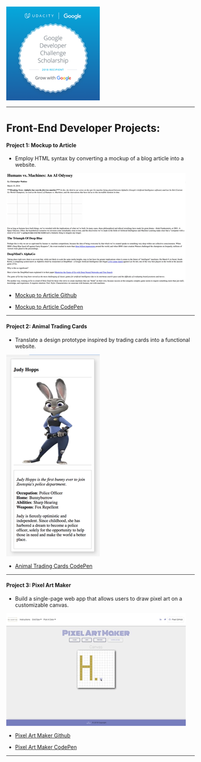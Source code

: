 ![screenshot](GrowWithGoogleDeveloperChallengeScholarship.png)

---

# Front-End Developer Projects:

#### Project 1: Mockup to Article
- Employ HTML syntax by converting a mockup of a blog article into a website.

![screenshot](Project-1.gif)

- [Mockup to Article Github](https://mohampton.github.io/MockupToArticle/)

- [Mockup to Article CodePen](https://codepen.io/MoHampton/pen/dJjXzq)
---

#### Project 2: Animal Trading Cards
- Translate a design prototype inspired by trading cards into a functional website.

![screenshot](Project-2.png)
- [Animal Trading Cards CodePen](https://codepen.io/MoHampton/full/NXOddo/)
---

#### Project 3: Pixel Art Maker
- Build a single-page web app that allows users to draw pixel art on a customizable canvas.

![screenshot](Project-3.gif)
- [Pixel Art Maker Github](https://mohampton.github.io/Pixel-Art-Maker/)

- [Pixel Art Maker CodePen](https://codepen.io/MoHampton/full/wmRNrL/)
---